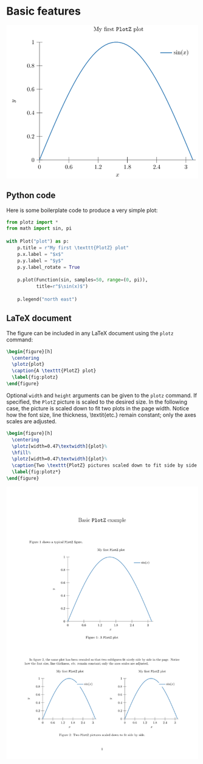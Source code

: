 # Basic features

<img src="plot.svg?raw=true&sanitize=true"/>

## Python code

Here is some boilerplate code to produce a very simple plot:

<!---plotz include("plot.py") -->
```python
from plotz import *
from math import sin, pi

with Plot("plot") as p:
    p.title = r"My first \texttt{PlotZ} plot"
    p.x.label = "$x$"
    p.y.label = "$y$"
    p.y.label_rotate = True

    p.plot(Function(sin, samples=50, range=(0, pi)),
           title=r"$\sin(x)$")

    p.legend("north east")
```
<!---plotz end -->


## LaTeX document

The figure can be included in any LaTeX document using the `plotz` command:

<!---plotz include("document.tex", "%plotz") -->
```latex
\begin{figure}[h]
  \centering
  \plotz{plot}
  \caption{A \texttt{PlotZ} plot}
  \label{fig:plotz}
\end{figure}
```
<!---plotz end -->

Optional `width` and `height` arguments can be given to the `plotz` command. If
specified, the `PlotZ` picture is scaled to the desired size. In the following
case, the picture is scaled down to fit two plots in the page width. Notice how
the font size, line thickness, \textit{etc.} remain constant; only the axes
scales are adjusted.

<!---plotz include("document.tex", "%plotz*") -->
```latex
\begin{figure}[h]
  \centering
  \plotz[width=0.47\textwidth]{plot}%
  \hfill%
  \plotz[width=0.47\textwidth]{plot}%
  \caption{Two \texttt{PlotZ} pictures scaled down to fit side by side.}
  \label{fig:plotz*}
\end{figure}
```
<!---plotz end -->

<img src="document.svg?raw=true&sanitize=true"/>
